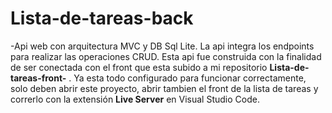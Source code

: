 # Lista-de-tareas-back

-Api web con arquitectura MVC y DB Sql Lite. La api integra los endpoints para realizar las operaciones CRUD. Esta api fue construida con la finalidad de ser conectada con el front que esta subido a mi repositorio **Lista-de-tareas-front-** . Ya esta todo configurado para funcionar correctamente, solo deben abrir este proyecto, abrir tambien el front de la lista de tareas y correrlo con la extensión **Live Server** en Visual Studio Code.
